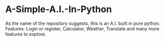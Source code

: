 # A-Simple-A.I.-In-Python
As the name of the repository suggests, this is an A.I. built in pure python. Features: Login or register, Calculator, Weather, Translate and many more features to explore.
